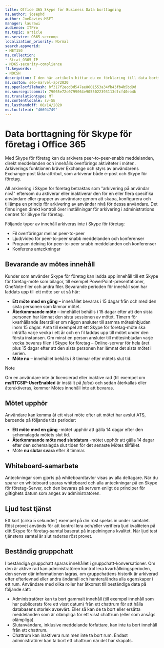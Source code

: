 ```yaml
---
title: Office 365 Skype för Business Data borttagning
ms.author: josephd
author: JoeDavies-MSFT
manager: laurawi
audience: ITPro
ms.topic: article
ms.service: O365-seccomp
localization_priority: Normal
search.appverid:
- MET150
ms.collection:
- Strat_O365_IP
- M365-security-compliance
f1.keywords:
- NOCSH
description: I den här artikeln hittar du en förklaring till data borttagning i Skype för företag, inklusive vilka typer av innehåll som inte behålls.
ms.custom: seo-marvel-apr2020
ms.openlocfilehash: bf317f2ecd3d547ae8601553a34fb43fb4b5bd9d
ms.sourcegitcommit: 79065e72c0799064e9055022393113dfcf40eb4b
ms.translationtype: MT
ms.contentlocale: sv-SE
ms.lasthandoff: 08/14/2020
ms.locfileid: "46694749"
---
```

# <a name="skype-for-business-data-deletion-in-office-365"></a>Data borttagning för Skype för företag i Office 365

Med Skype för företag kan du arkivera peer-to-peer-snabb meddelanden, direkt meddelanden och innehålls överförings aktiviteter i möten. Arkiverings funktionen kräver Exchange och styrs av användarens Exchange-post låda-attribut, som arkiverar både e-post och Skype för företag.

All arkivering i Skype för företag betraktas som "arkivering på användar nivå" eftersom du aktiverar eller inaktiverar den för en eller flera specifika användare eller grupper av användare genom att skapa, konfigurera och tillämpa en princip för arkivering av användar nivå för dessa användare. Det finns ingen direkt kontroll över inställningar för arkivering i administrations centret för Skype för företag.

Följande typer av innehåll arkiveras inte i Skype för företag:

- Fil överföringar mellan peer-to-peer
- Ljud/video för peer-to-peer snabb meddelanden och konferenser
- Program delning för peer-to-peer snabb meddelanden och konferenser
- Konferens anteckningar 

## <a name="meeting-content-retention"></a>Bevarande av mötes innehåll

Kunder som använder Skype för företag kan ladda upp innehåll till ett Skype för företag-möte som bilagor, till exempel PowerPoint-presentationer, OneNote-filer och andra filer. Bevarande perioden för innehåll som har laddats upp till ett möte ser ut så här:

- **Ett möte med en gång** – innehållet bevaras i 15 dagar från och med den sista personen som lämnar mötet.
- **Återkommande möte** – innehållet behålls i 15 dagar efter att den sista personen har lämnat den sista sessionen av mötet. Timern för kvarhållande återställer om någon ansluter till samma mötesinbjudan inom 15 dagar. Anta till exempel att ett Skype för företag-möte ska inträffa varje vecka i ett år och en fil laddas upp till mötet under den första instansen. Om minst en person ansluter till mötesinbjudan varje vecka bevaras filen i Skype för företag – Online-servrar för hela året plus 15 dagar efter att den sista personen har lämnat det sista mötet i serien.
- **Möte nu** – innehållet behålls i 8 timmar efter mötets slut tid.

> [!NOTE]
> Om en användare inte är licensierad eller inaktive rad (till exempel om **msRTCSIP-UserEnabled** är inställt på *false*) och sedan återkallas eller återaktiveras, kommer Mötes innehåll inte att bevaras.

## <a name="meeting-expiration"></a>Mötet upphör

Användare kan komma åt ett visst möte efter att mötet har avslut ATS, beroende på följande tids perioder:

- **Ett möte med en gång** -mötet upphör att gälla 14 dagar efter den schemalagda mötets slut tid.
- **Återkommande möte med slutdatum** -mötet upphör att gälla 14 dagar efter den schemalagda slut tiden för det senaste Mötes tillfället.
- Möte **nu slutar svara** efter 8 timmar.

## <a name="whiteboard-collaboration"></a>Whiteboard-samarbete

Anteckningar som gjorts på whiteboardtavlor visas av alla deltagare. När du sparar en whiteboard sparas whiteboard och alla anteckningar på en Skype för företag-Server, och den bevaras på servern enligt de principer för giltighets datum som anges av administratören.

## <a name="audio-test-service"></a>Ljud test tjänst

Ett kort (cirka 5 sekunder) exempel på din röst spelas in under samtalet. Röst provet används för att kontrol lera och/eller verifiera ljud kvaliteten på ditt Skype för företag-samtal baserat på inspelningens kvalitet. När ljud test tjänstens samtal är slut raderas röst provet.

## <a name="persistent-group-chat"></a>Beständig gruppchatt

I beständiga gruppchatt sparas innehållet i gruppchatt-konversationer. Om den är aktive rad kan administratören kontrol lera kvarhållningsperioden, den server där informationen lagras, om gruppchattens historik är arkiverad efter efterlevnad eller andra ändamål och hantera/ändra alla egenskaper i ett rum. Användare med olika roller har åtkomst till beständiga data på följande sätt:

- Administratörer kan ta bort gammalt innehåll (till exempel innehåll som har publicerats före ett visst datum) från ett chattrum för att hålla databasens storlek avsevärt. Eller så kan de ta bort eller ersätta meddelanden som är olämpliga för ett visst chattrum (eller som ansågs olämpliga).
- Slutanvändare, inklusive meddelande författare, kan inte ta bort innehåll från ett chattrum.
- Chattrum kan inaktivera rum men inte ta bort rum. Endast administratörer kan ta bort ett chattrum när det har skapats.